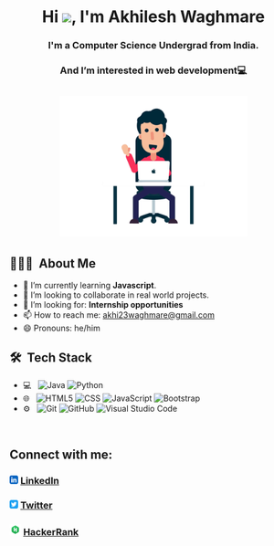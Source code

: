 <h1 align="center">Hi <img src="https://raw.githubusercontent.com/MartinHeinz/MartinHeinz/master/wave.gif" width="30px">, I'm Akhilesh Waghmare</h1>
<h3 align="center">I'm a Computer Science Undergrad from India.</h3>
<h3 align="center">And I’m interested in web development💻</h3>

<h2 align="center"><img alt="GIF" src="img/hello.gif" width="65%" height="auto" /></h2>

<!-- About me section -->

<h2> 👨🏻‍💻 &nbsp;About Me </h2>

- 🌱 I’m currently learning **Javascript**.
- 👯 I’m looking to collaborate in real world projects. 
- 🤔 I’m looking for: **Internship opportunities**
- 📫 How to reach me: akhi23waghmare@gmail.com
- 😄 Pronouns: he/him


<!-- tech stack -->

 <h2> 🛠 &nbsp;Tech Stack</h3>
 
- 💻 &nbsp;
  ![Java](https://img.shields.io/badge/-Java-333333?style=flat&logo=Java&logoColor=007396)
  ![Python](https://img.shields.io/badge/-Python-333333?style=flat&logo=C%2B%2B&logoColor=00599C)
- 🌐 &nbsp;
  ![HTML5](https://img.shields.io/badge/-HTML5-333333?style=flat&logo=HTML5)
  ![CSS](https://img.shields.io/badge/-CSS-333333?style=flat&logo=CSS3&logoColor=1572B6)
  ![JavaScript](https://img.shields.io/badge/-JavaScript-333333?style=flat&logo=javascript)
  ![Bootstrap](https://img.shields.io/badge/-Bootstrap-333333?style=flat&logo=boot)
- ⚙️ &nbsp;
  ![Git](https://img.shields.io/badge/-Git-333333?style=flat&logo=git)
  ![GitHub](https://img.shields.io/badge/-GitHub-333333?style=flat&logo=github)
  ![Visual Studio Code](https://img.shields.io/badge/-Visual%20Studio%20Code-333333?style=flat&logo=visual-studio-code&logoColor=007ACC)

<br>

## Connect with me:
### <img src="/img/linkedin-app.png" width=15px height=15px> [LinkedIn](https://www.linkedin.com/in/akhilesh-waghmare-0652a31b9/)
### <img src="/img/twitter-app.png" width=15px height=15px> [Twitter](https://twitter.com/the_akhilesh_w)
### <img src="/img/HackerRank.png" width=20px height=20px> [HackerRank](https://www.hackerrank.com/akhi23waghmare)

  <br>
  

<!--
**This is a ✨ _special_ ✨ repository because its `README.md` (this file) appears on your GitHub profile.

Here are some ideas to get you started:

- 🌱 I’m currently learning ...
- 👯 I’m looking to collaborate on ...
- 🤔 I’m looking for help with ...
- 💬 Ask me about ...
- ⚡ Fun fact: ...
-->
